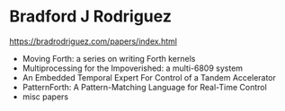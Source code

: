 # Bradford J Rodriguez

https://bradrodriguez.com/papers/index.html

- Moving Forth: a series on writing Forth kernels
- Multiprocessing for the Impoverished: a multi-6809 system
- An Embedded Temporal Expert For Control of a Tandem Accelerator
- PatternForth: A Pattern-Matching Language for Real-Time Control
- misc papers
